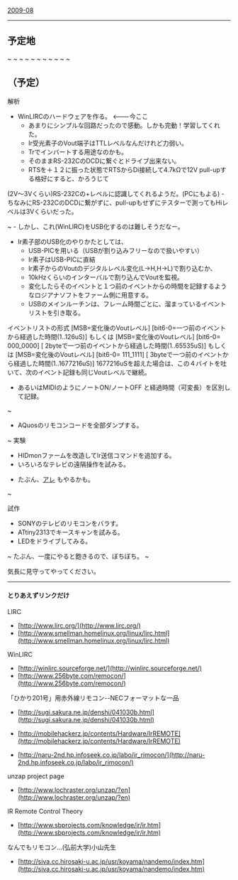 ﻿[2009-08](2009-08.md) 

- - - -
## 予定地
~
~
~
~
~
~
~
~
~
~
~
## （予定）

解析
- WinLIRCのハードウェアを作る。 <---今ここ
    - あまりにシンプルな回路だったので感動。しかも完動！学習してくれた。
    - Ir受光素子のVout端子はTTLレベルなんだけれど力弱い。
    - Trでインバートする用途なのかも。
    - そのままRS-232CのDCDに繋ぐとドライブ出来ない。
    - RTSを＋１２に振った状態でRTSからDi接続して4.7kΩで12V pull-upする格好にすると、かろうじて

<!-- dummy comment line for breaking list -->
(2V〜3Vくらい)RS-232Cの+レベルに認識してくれるようだ。(PCにもよる)
    - ちなみにRS-232CのDCDに繋がずに、pull-upもせずにテスターで測ってもHiレベルは3Vくらいだった。

<!-- dummy comment line for breaking list -->

~
    - しかし、これ(WinLIRC)をUSB化するのは難しそうだなー。
- Ir素子部のUSB化のやりかたとしては、
    - USB-PICを用いる（USBが割り込みフリーなので扱いやすい）
    - Ir素子はUSB-PICに直結
    - Ir素子からのVoutのデジタルレベル変化(L->H,H->L)で割り込むか、
    - 10kHzくらいのインターバルで割り込んでVoutを監視。
    - 変化したらそのイベントと１つ前のイベントからの時間を記録するようなロジアナソフトをファーム側に用意する。
    - USBのメインルーチンは、フレーム時間ごとに、溜まっているイベントリストを引き取る。

<!-- dummy comment line for breaking list -->

イベントリストの形式
	[MSB=変化後のVoutレベル] [bit6-0=一つ前のイベントから経過した時間(1..126uS)]
もしくは
	[MSB=変化後のVoutレベル] [bit6-0= 000_0000]
	[ 2byteで一つ前のイベントから経過した時間(1..65535uS)]
もしくは
	[MSB=変化後のVoutレベル] [bit6-0= 111_1111]
	[ 3byteで一つ前のイベントから経過した時間(1..1677216uS)]
1677216uSを超えた場合は、この４バイトを吐いて、次のイベント記録も同じVoutレベルで継続。

- あるいはMIDIのようにノートON/ノートOFF と経過時間（可変長）を区別して記録。

<!-- dummy comment line for breaking list -->



~


- AQuosのリモコンコードを全部ダンプする。

<!-- dummy comment line for breaking list -->

~
実験
- HIDmonファームを改造してIr送信コマンドを追加する。
- いろいろなテレビの遠隔操作を試みる。

<!-- dummy comment line for breaking list -->

- たぶん、[アレ](https://github.com/iruka-/ATMEL_AVR/blob/master/web/cgi-bin/note/index.cgi?TV%2dB%2dGone) もやるかも。

<!-- dummy comment line for breaking list -->


~

試作
- SONYのテレビのリモコンをバラす。
- ATtiny2313でキースキャンを試みる。
- LEDをドライブしてみる。

<!-- dummy comment line for breaking list -->


~
たぶん、一度にやると飽きるので、ぼちぼち。
~

気長に見守ってやってください。




- - - -

#### とりあえずリンクだけ

LIRC
- [http://www.lirc.org/](http://www.lirc.org/) 
- [http://www.smellman.homelinux.org/linux/lirc.html](http://www.smellman.homelinux.org/linux/lirc.html) 

<!-- dummy comment line for breaking list -->

WinLIRC
- [http://winlirc.sourceforge.net/](http://winlirc.sourceforge.net/) 
- [http://www.256byte.com/remocon/](http://www.256byte.com/remocon/) 

<!-- dummy comment line for breaking list -->


「ひかり201号」用赤外線リモコン--NECフォーマットな一品
- [http://sugi.sakura.ne.jp/denshi/041030b.html](http://sugi.sakura.ne.jp/denshi/041030b.html) 

<!-- dummy comment line for breaking list -->


- [http://mobilehackerz.jp/contents/Hardware/IrREMOTE](http://mobilehackerz.jp/contents/Hardware/IrREMOTE) 

<!-- dummy comment line for breaking list -->

- [http://naru-2nd.hp.infoseek.co.jp/labo/ir_rimocon/](http://naru-2nd.hp.infoseek.co.jp/labo/ir_rimocon/) 

<!-- dummy comment line for breaking list -->


unzap project page
- [http://www.lochraster.org/unzap/?en](http://www.lochraster.org/unzap/?en) 

<!-- dummy comment line for breaking list -->

IR Remote Control Theory 
- [http://www.sbprojects.com/knowledge/ir/ir.htm](http://www.sbprojects.com/knowledge/ir/ir.htm) 

<!-- dummy comment line for breaking list -->

なんでもリモコン...(弘前大学)小山先生
- [http://siva.cc.hirosaki-u.ac.jp/usr/koyama/nandemo/index.htm](http://siva.cc.hirosaki-u.ac.jp/usr/koyama/nandemo/index.htm) 

